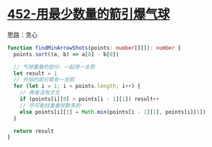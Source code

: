 # [452-用最少数量的箭引爆气球](https://leetcode.cn/problems/minimum-number-of-arrows-to-burst-balloons/)

思路：贪心

```ts
function findMinArrowShots(points: number[][]): number {
  points.sort((a, b) => a[0] - b[0])

  // 气球重叠的部分，一起用一支箭
  let result = 1
  // 开始的部分就有一支箭
  for (let i = 1; i < points.length; i++) {
    // 两者没有交叉
    if (points[i][0] > points[i - 1][1]) result++
    // 尽可能找重叠层数多的
    else points[i][1] = Math.min(points[i - 1][1], points[i][1])
  }

  return result
}
```
